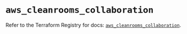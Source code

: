# `aws_cleanrooms_collaboration`

Refer to the Terraform Registry for docs: [`aws_cleanrooms_collaboration`](https://registry.terraform.io/providers/hashicorp/aws/5.97.0/docs/resources/cleanrooms_collaboration).

